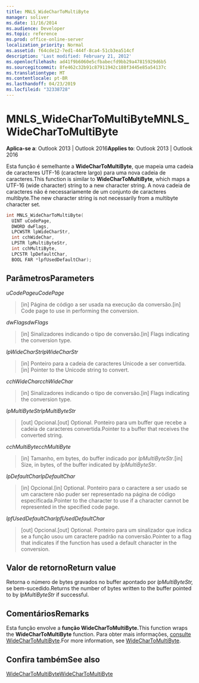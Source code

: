 ```yaml
---
title: MNLS_WideCharToMultiByte
manager: soliver
ms.date: 11/16/2014
ms.audience: Developer
ms.topic: reference
ms.prod: office-online-server
localization_priority: Normal
ms.assetid: f64cde12-7ed1-444f-8ca4-51cb3ea514cf
description: 'Last modified: February 21, 2012'
ms.openlocfilehash: ad41f9b6060e5cfbabecfd9bb29a47815929d6b5
ms.sourcegitcommit: 8fe462c32b91c87911942c188f3445e85a54137c
ms.translationtype: MT
ms.contentlocale: pt-BR
ms.lasthandoff: 04/23/2019
ms.locfileid: "32338728"
---
```

# <a name="mnls_widechartomultibyte"></a><span data-ttu-id="e8796-103">MNLS_WideCharToMultiByte</span><span class="sxs-lookup"><span data-stu-id="e8796-103">MNLS_WideCharToMultiByte</span></span>

  
  
<span data-ttu-id="e8796-104">**Aplica-se a**: Outlook 2013 | Outlook 2016</span><span class="sxs-lookup"><span data-stu-id="e8796-104">**Applies to**: Outlook 2013 | Outlook 2016</span></span> 
  
<span data-ttu-id="e8796-105">Esta função é semelhante a **WideCharToMultiByte**, que mapeia uma cadeia de caracteres UTF-16 (caractere largo) para uma nova cadeia de caracteres.</span><span class="sxs-lookup"><span data-stu-id="e8796-105">This function is similar to **WideCharToMultiByte**, which maps a UTF-16 (wide character) string to a new character string.</span></span> <span data-ttu-id="e8796-106">A nova cadeia de caracteres não é necessariamente de um conjunto de caracteres multibyte.</span><span class="sxs-lookup"><span data-stu-id="e8796-106">The new character string is not necessarily from a multibyte character set.</span></span>
  
```cpp
int MNLS_WideCharToMultiByte(
  UINT uCodePage,
  DWORD dwFlags,
  LPCWSTR lpWideCharStr,
  int cchWideChar,
  LPSTR lpMultiByteStr,
  int cchMultiByte,
  LPCSTR lpDefaultChar,
  BOOL FAR *lpfUsedDefaultChar);
```

## <a name="parameters"></a><span data-ttu-id="e8796-107">Parâmetros</span><span class="sxs-lookup"><span data-stu-id="e8796-107">Parameters</span></span>

 <span data-ttu-id="e8796-108">_uCodePage_</span><span class="sxs-lookup"><span data-stu-id="e8796-108">_uCodePage_</span></span>
  
> <span data-ttu-id="e8796-109">[in] Página de código a ser usada na execução da conversão.</span><span class="sxs-lookup"><span data-stu-id="e8796-109">[in] Code page to use in performing the conversion.</span></span>
    
 <span data-ttu-id="e8796-110">_dwFlags_</span><span class="sxs-lookup"><span data-stu-id="e8796-110">_dwFlags_</span></span>
  
> <span data-ttu-id="e8796-111">[in] Sinalizadores indicando o tipo de conversão.</span><span class="sxs-lookup"><span data-stu-id="e8796-111">[in] Flags indicating the conversion type.</span></span>
    
 <span data-ttu-id="e8796-112">_lpWideCharStr_</span><span class="sxs-lookup"><span data-stu-id="e8796-112">_lpWideCharStr_</span></span>
  
> <span data-ttu-id="e8796-113">[in] Ponteiro para a cadeia de caracteres Unicode a ser convertida.</span><span class="sxs-lookup"><span data-stu-id="e8796-113">[in] Pointer to the Unicode string to convert.</span></span>
    
 <span data-ttu-id="e8796-114">_cchWideChar_</span><span class="sxs-lookup"><span data-stu-id="e8796-114">_cchWideChar_</span></span>
  
> <span data-ttu-id="e8796-115">[in] Sinalizadores indicando o tipo de conversão.</span><span class="sxs-lookup"><span data-stu-id="e8796-115">[in] Flags indicating the conversion type.</span></span>
    
 <span data-ttu-id="e8796-116">_lpMultiByteStr_</span><span class="sxs-lookup"><span data-stu-id="e8796-116">_lpMultiByteStr_</span></span>
  
> <span data-ttu-id="e8796-117">[out] Opcional.</span><span class="sxs-lookup"><span data-stu-id="e8796-117">[out] Optional.</span></span> <span data-ttu-id="e8796-118">Ponteiro para um buffer que recebe a cadeia de caracteres convertida.</span><span class="sxs-lookup"><span data-stu-id="e8796-118">Pointer to a buffer that receives the converted string.</span></span>
    
 <span data-ttu-id="e8796-119">_cchMultiByte_</span><span class="sxs-lookup"><span data-stu-id="e8796-119">_cchMultiByte_</span></span>
  
> <span data-ttu-id="e8796-120">[in] Tamanho, em bytes, do buffer indicado por  _lpMultiByteStr_.</span><span class="sxs-lookup"><span data-stu-id="e8796-120">[in] Size, in bytes, of the buffer indicated by  _lpMultiByteStr_.</span></span>
    
 <span data-ttu-id="e8796-121">_lpDefaultChar_</span><span class="sxs-lookup"><span data-stu-id="e8796-121">_lpDefaultChar_</span></span>
  
> <span data-ttu-id="e8796-122">[in] Opcional.</span><span class="sxs-lookup"><span data-stu-id="e8796-122">[in] Optional.</span></span> <span data-ttu-id="e8796-123">Ponteiro para o caractere a ser usado se um caractere não puder ser representado na página de código especificada.</span><span class="sxs-lookup"><span data-stu-id="e8796-123">Pointer to the character to use if a character cannot be represented in the specified code page.</span></span>
    
 <span data-ttu-id="e8796-124">_lpfUsedDefaultChar_</span><span class="sxs-lookup"><span data-stu-id="e8796-124">_lpfUsedDefaultChar_</span></span>
  
> <span data-ttu-id="e8796-125">[out] Opcional.</span><span class="sxs-lookup"><span data-stu-id="e8796-125">[out] Optional.</span></span> <span data-ttu-id="e8796-126">Ponteiro para um sinalizador que indica se a função usou um caractere padrão na conversão.</span><span class="sxs-lookup"><span data-stu-id="e8796-126">Pointer to a flag that indicates if the function has used a default character in the conversion.</span></span>
    
## <a name="return-value"></a><span data-ttu-id="e8796-127">Valor de retorno</span><span class="sxs-lookup"><span data-stu-id="e8796-127">Return value</span></span>

<span data-ttu-id="e8796-128">Retorna o número de bytes gravados no buffer apontado por  _lpMultiByteStr,_ se bem-sucedido.</span><span class="sxs-lookup"><span data-stu-id="e8796-128">Returns the number of bytes written to the buffer pointed to by  _lpMultiByteStr_ if successful.</span></span> 
  
## <a name="remarks"></a><span data-ttu-id="e8796-129">Comentários</span><span class="sxs-lookup"><span data-stu-id="e8796-129">Remarks</span></span>

<span data-ttu-id="e8796-130">Esta função envolve a **função WideCharToMultiByte.**</span><span class="sxs-lookup"><span data-stu-id="e8796-130">This function wraps the **WideCharToMultiByte** function.</span></span> <span data-ttu-id="e8796-131">Para obter mais informações, [consulte WideCharToMultiByte](https://msdn.microsoft.com/library/dd374130%28VS.85%29.aspx).</span><span class="sxs-lookup"><span data-stu-id="e8796-131">For more information, see [WideCharToMultiByte](https://msdn.microsoft.com/library/dd374130%28VS.85%29.aspx).</span></span>
  
## <a name="see-also"></a><span data-ttu-id="e8796-132">Confira também</span><span class="sxs-lookup"><span data-stu-id="e8796-132">See also</span></span>



[<span data-ttu-id="e8796-133">WideCharToMultiByte</span><span class="sxs-lookup"><span data-stu-id="e8796-133">WideCharToMultiByte</span></span>](https://msdn.microsoft.com/library/dd374130%28VS.85%29.aspx)

